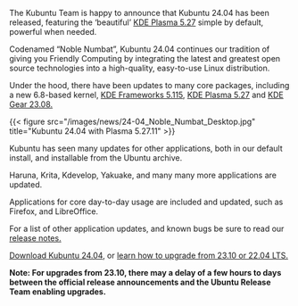 

The Kubuntu Team is happy to announce that Kubuntu 24.04 has been released, featuring the ‘beautiful’ [KDE Plasma 5.27](https://kde.org/announcements/plasma/5/5.27.0/) 
simple by default, powerful when needed.

Codenamed “Noble Numbat”, Kubuntu 24.04 continues our tradition of giving you Friendly Computing by integrating the 
latest and greatest open source technologies into a high-quality, easy-to-use Linux distribution.

Under the hood, there have been updates to many core packages, including a new 6.8-based kernel, 
[KDE Frameworks 5.115](https://kde.org/announcements/frameworks/5/5.115.0/), 
[KDE Plasma 5.27](https://kde.org/announcements/plasma/5/5.27.11/) and [KDE Gear 23.08.](https://kde.org/announcements/gear/23.08.0/)

{{< figure src="/images/news/24-04_Noble_Numbat_Desktop.jpg" title="Kubuntu 24.04 with Plasma 5.27.11" >}}

Kubuntu has seen many updates for other applications, both in our default install, and installable from the Ubuntu archive.

Haruna, Krita, Kdevelop, Yakuake, and many many more applications are updated.

Applications for core day-to-day usage are included and updated, such as Firefox, and LibreOffice.

For a list of other application updates, and known bugs be sure to read our [release notes.](https://wiki.ubuntu.com/NobleNumbat/ReleaseNotes/Kubuntu)

[Download Kubuntu 24.04](./download), or [learn how to upgrade from 23.10 or 22.04 LTS.](https://help.ubuntu.com/community/NobleUpgrades/Kubuntu)

**Note: For upgrades from 23.10, there may a delay of a few hours to days between the official release announcements 
and the Ubuntu Release Team enabling upgrades.**